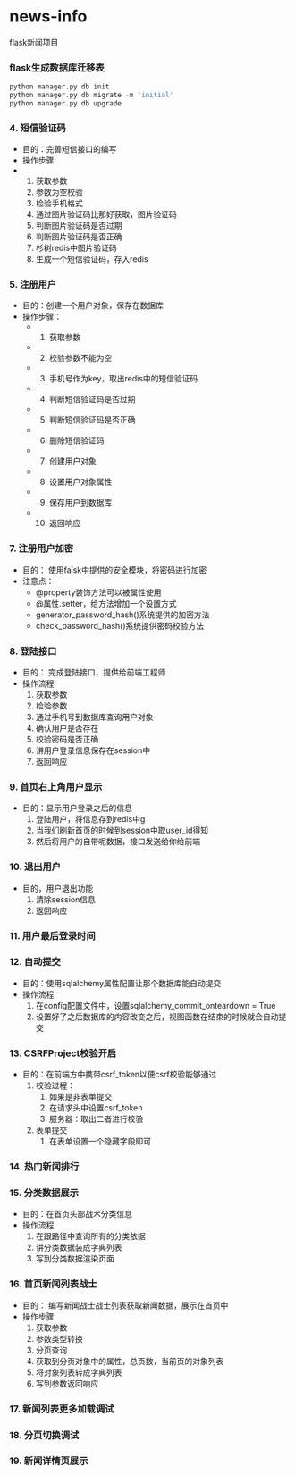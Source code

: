 # news-info
flask新闻项目

### flask生成数据库迁移表
```python
python manager.py db init
python manager.py db migrate -m 'initial'
python manager.py db upgrade
```








### 4. 短信验证码

 - 目的：完善短信接口的编写
 - 操作步骤
 - 1. 获取参数
   2. 参数为空校验
   3. 检验手机格式
   4. 通过图片验证码比那好获取，图片验证码
   5. 判断图片验证码是否过期
   6. 判断图片验证码是否正确
   7. 杉树redis中图片验证码
   8. 生成一个短信验证码，存入redis


### 5. 注册用户
 - 目的：创建一个用户对象，保存在数据库
 - 操作步骤：
   - 1. 获取参数
   - 2. 校验参数不能为空
   - 3. 手机号作为key，取出redis中的短信验证码
   - 4. 判断短信验证码是否过期
   - 5. 判断短信验证码是否正确
   - 6. 删除短信验证码
   - 7. 创建用户对象
   - 8. 设置用户对象属性
   - 9. 保存用户到数据库
   - 10. 返回响应

### 7. 注册用户加密

 - 目的： 使用falsk中提供的安全模块，将密码进行加密
 - 注意点：
   - @property装饰方法可以被属性使用
   - @属性.setter，给方法增加一个设置方式
   - generator_password_hash()系统提供的加密方法
   - check_password_hash()系统提供密码校验方法

### 8. 登陆接口
 - 目的： 完成登陆接口，提供给前端工程师
 - 操作流程
   1. 获取参数
   2. 检验参数
   3. 通过手机号到数据库查询用户对象
   4. 确认用户是否存在
   5. 校验密码是否正确
   6. 讲用户登录信息保存在session中
   7. 返回响应
### 9. 首页右上角用户显示
  - 目的：显示用户登录之后的信息
    1. 登陆用户，将信息存到redis中g
    2. 当我们刷新首页的时候到session中取user_id得知
    3. 然后将用户的自带呢数据，接口发送给你给前端
### 10. 退出用户
  - 目的，用户退出功能
    1. 清除session信息
    2. 返回响应
### 11. 用户最后登录时间

    
### 12. 自动提交
 - 目的：使用sqlalchemy属性配置让那个数据库能自动提交
 - 操作流程
   1. 在config配置文件中，设置sqlalchemy_commit_onteardown = True
   2. 设置好了之后数据库的内容改变之后，视图函数在结束的时候就会自动提交
### 13. CSRFProject校验开启
 - 目的：在前端方中携带csrf_token以便csrf校验能够通过
   1. 校验过程：
      1. 如果是非表单提交
      2. 在请求头中设置csrf_token
      3. 服务器：取出二者进行校验
   2. 表单提交
      1. 在表单设置一个隐藏字段即可
### 14. 热门新闻排行
### 15. 分类数据展示
 - 目的：在首页头部战术分类信息
 - 操作流程
   1. 在跟路径中查询所有的分类依据
   2. 讲分类数据装成字典列表
   3. 写到分类数据渲染页面
### 16. 首页新闻列表战士
  - 目的： 编写新闻战士战士列表获取新闻数据，展示在首页中
  - 操作步骤
    1. 获取参数
    2. 参数类型转换
    3. 分页查询
    4. 获取到分页对象中的属性，总页数，当前页的对象列表
    5. 将对象列表转成字典列表
    6. 写到参数返回响应
### 17. 新闻列表更多加载调试
### 18. 分页切换调试
### 19. 新闻详情页展示



































